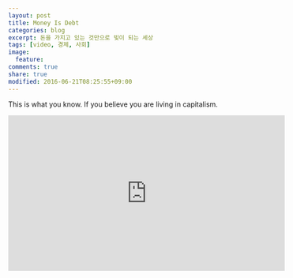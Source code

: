 ```yaml
---
layout: post
title: Money Is Debt
categories: blog
excerpt: 돈을 가지고 있는 것만으로 빚이 되는 세상
tags: [video, 경제, 사회]
image:
  feature:
comments: true
share: true
modified: 2016-06-21T08:25:55+09:00
---
```


This is what you know. If you believe you are living in capitalism.

<iframe width="560" height="315" src="https://www.youtube.com/embed/0LYMTsj_eqc" frameborder="0"></iframe>
